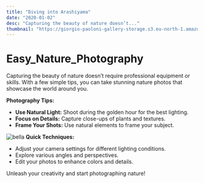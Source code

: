 ```yaml
---
title: "Diving into Arashiyama"
date: "2020-01-02"
desc: "Capturing the beauty of nature doesn’t..."
thumbnail: "https://giorgio-paoloni-gallery-storage.s3.eu-north-1.amazonaws.com/Hero_picture_mobile.jpg"
---
```


# Easy_Nature_Photography

Capturing the beauty of nature doesn’t require professional equipment or skills. With a few simple tips, you can take stunning nature photos that showcase the world around you.

**Photography Tips:**

- **Use Natural Light:** Shoot during the golden hour for the best lighting.
- **Focus on Details:** Capture close-ups of plants and textures.
- **Frame Your Shots:** Use natural elements to frame your subject.

![bella](https://giorgio-paoloni-gallery-storage.s3.eu-north-1.amazonaws.com/Hero_picture_mobile.jpg)
**Quick Techniques:**

- Adjust your camera settings for different lighting conditions.
- Explore various angles and perspectives.
- Edit your photos to enhance colors and details.

Unleash your creativity and start photographing nature!
